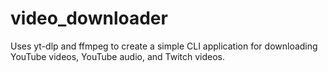 # video_downloader
Uses yt-dlp and ffmpeg to create a simple CLI application for downloading YouTube videos, YouTube audio, and Twitch videos.
